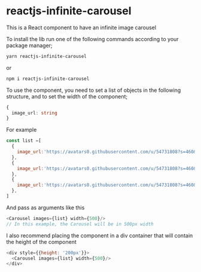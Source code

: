 # reactjs-infinite-carousel

This is a React component to have an infinite image carousel

To install the lib run one of the following commands according to your package manager;

```bash
yarn reactjs-infinite-carousel
```
or
```bash
npm i reactjs-infinite-carousel
```

To use the component, you need to set a list of objects in the following structure, and to set the width of the component;

```ts
{
  image_url: string
}
```

For example

```js
const list =[
  {
    image_url:'https://avatars0.githubusercontent.com/u/54731808?s=460&u=f1dd2199406981cedca881fca032889be8408878&v=4'
  },
  {
    image_url:'https://avatars0.githubusercontent.com/u/54731808?s=460&u=f1dd2199406981cedca881fca032889be8408878&v=4'
  },
  {
    image_url:'https://avatars0.githubusercontent.com/u/54731808?s=460&u=f1dd2199406981cedca881fca032889be8408878&v=4'
  },
]
```

And pass as arguments like this

```js
<Carousel images={list} width={500}/>
// In this example, the Carousel will be in 500px width
```

I also recommend placing the component in a div container that will contain the height of the component

```js
<div style={{height: '200px'}}>
  <Carousel images={list} width={500}/>
</div>
```
